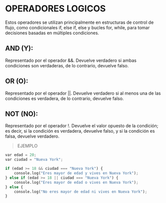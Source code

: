 # OPERADORES LOGICOS
Estos operadores se utilizan principalmente en estructuras de control de flujo, como condicionales if, else if, else y bucles for, while, para tomar decisiones basadas en múltiples condiciones.
## AND (Y): 
Representado por el operador &&. Devuelve verdadero si ambas condiciones son verdaderas, de lo contrario, devuelve falso.
## OR (O): 
Representado por el operador ||. Devuelve verdadero si al menos una de las condiciones es verdadera, de lo contrario, devuelve falso.
## NOT (NO): 
Representado por el operador !. Devuelve el valor opuesto de la condición; es decir, si la condición es verdadera, devuelve falso, y si la condición es falsa, devuelve verdadero.
>EJEMPLO
```python
var edad = 20;
var ciudad = "Nueva York";

if (edad >= 18 && ciudad === "Nueva York") {
    console.log("Eres mayor de edad y vives en Nueva York");
} else if (edad >= 18 || ciudad === "Nueva York") {
    console.log("Eres mayor de edad o vives en Nueva York");
} else {
    console.log("No eres mayor de edad ni vives en Nueva York");
}
```
